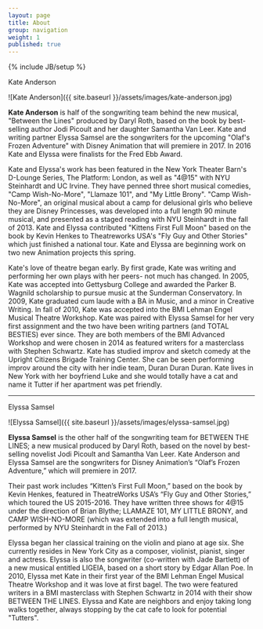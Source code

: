 ```yaml
---
layout: page
title: About
group: navigation
weight: 1
published: true
---
```



{% include JB/setup %}

Kate Anderson

![Kate Anderson]({{ site.baseurl }}/assets/images/kate-anderson.jpg)

**Kate Anderson** is half of the songwriting team behind the new musical, "Between the Lines" produced by Daryl Roth, based on the book by best-selling author Jodi Picoult and her daughter Samantha Van Leer. Kate and writing partner Elyssa Samsel are the songwriters for the upcoming "Olaf's Frozen Adventure" with Disney Animation that will premiere in 2017. In 2016 Kate and Elyssa were finalists for the Fred Ebb Award.

Kate and Elyssa's work has been featured in the New York Theater Barn's D-Lounge Series, The Platform: London, as well as "4@15" with NYU Steinhardt and UC Irvine. They have penned three short musical comedies, "Camp Wish-No-More", "Llamaze 101", and "My Little Brony". "Camp Wish-No-More", an original musical about a camp for delusional girls who believe they are Disney Princesses, was developed into a full length 90 minute musical, and presented as a staged reading with NYU Steinhardt in the fall of 2013. Kate and Elyssa contributed "Kittens First Full Moon" based on the book by Kevin Henkes to Theatreworks USA's "Fly Guy and Other Stories" which just finished a national tour. Kate and Elyssa are beginning work on two new Animation projects this spring. 

Kate's love of theatre began early. By first grade, Kate was writing and performing her own plays with her peers- not much has changed. In 2005, Kate was accepted into Gettysburg College and awarded the Parker B. Wagnild scholarship to pursue music at the Sunderman Conservatory. In 2009, Kate graduated cum laude with a BA in Music, and a minor in Creative Writing. In fall of 2010, Kate was accepted into the BMI Lehman Engel Musical Theatre Workshop. Kate was paired with Elyssa Samsel for her very first assignment and the two have been writing partners (and TOTAL BESTIES) ever since. They are both members of the BMI Advanced Workshop and were chosen in 2014 as featured writers for a masterclass with Stephen Schwartz. Kate has studied improv and sketch comedy at the Upright Citizens Brigade Training Center. She can be seen performing improv around the city with her indie team, Duran Duran Duran. Kate lives in New York with her boyfriend Luke and she would totally have a cat and name it Tutter if her apartment was pet friendly.




***


Elyssa Samsel

![Elyssa Samsel]({{ site.baseurl }}/assets/images/elyssa-samsel.jpg)

**Elyssa Samsel** is the other half of the songwriting team for BETWEEN THE LINES; a new musical produced by Daryl Roth, based on the novel by best-selling novelist Jodi Picoult and Samantha Van Leer. Kate Anderson and Elyssa Samsel are the songwriters for Disney Animation’s “Olaf’s Frozen Adventure,” which will premiere in 2017.  

Their past work includes “Kitten’s First Full Moon,” based on the book by Kevin Henkes, featured in TheatreWorks USA’s “Fly Guy and Other Stories,” which toured the US 2015-2016. They have written three shows for 4@15 under the direction of Brian Blythe; LLAMAZE 101, MY LITTLE BRONY, and CAMP WISH-NO-MORE (which was extended into a full length musical, performed by NYU Steinhardt in the Fall of 2013.) 

Elyssa began her classical training on the violin and piano at age six. She currently resides in New York City as a composer, violinist, pianist, singer and actress.  Elyssa is also the songwriter (co-written with Jade Bartlett) of a new musical entitled LIGEIA, based on a short story by Edgar Allan Poe. In 2010, Elyssa met Kate in their first year of the BMI Lehman Engel Musical Theatre Workshop and it was love at first bagel. The two were featured writers in a BMI masterclass with Stephen Schwartz in 2014 with their show BETWEEN THE LINES. Elyssa and Kate are neighbors and enjoy taking long walks together, always stopping by the cat cafe to look for potential "Tutters".
